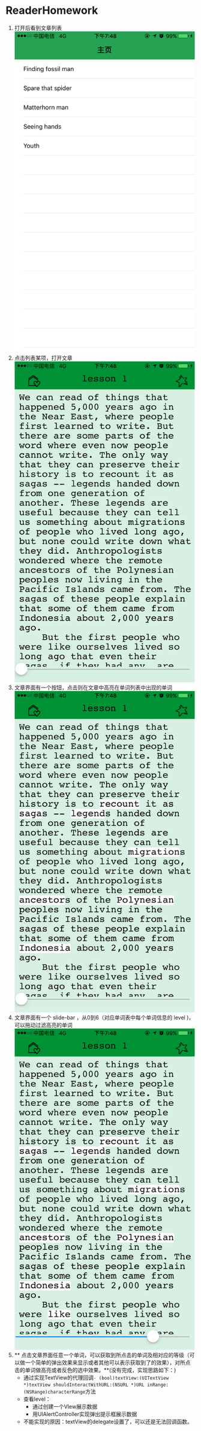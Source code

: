 # ReaderHomework

1. 打开后看到文章列表![](https://github.com/Jujuxw/ReaderHomework/blob/master/home.PNG)
2. 点击列表某项，打开文章![](https://github.com/Jujuxw/ReaderHomework/blob/master/detail.PNG)
3. 文章界面有一个按钮，点击则在文章中高亮在单词列表中出现的单词![](https://github.com/Jujuxw/ReaderHomework/blob/master/highlight.PNG)
4. 文章界面有一个 slide-bar ，从0到6（对应单词表中每个单词信息的 level )，可以拖动过滤高亮的单词![](https://github.com/Jujuxw/ReaderHomework/blob/master/slider.PNG)
5. ** 点击文章界面任意一个单词，可以获取到所点击的单词及相对应的等级（可以做一个简单的弹出效果来显示或者其他可以表示获取到了的效果），对所点击的单词做高亮或者反色的选中效果。**(没有完成，实现思路如下：)
   - 通过实现TextView的代理回调`- (bool)textView:(UITextView *)textView shouldInteractWithURL:(NSURL *)URL inRange:(NSRange)characterRange`方法
   - 查看level：
     - 通过创建一个VIew展示数据
     - 用UIAlertController实现弹出提示框展示数据
   - 不能实现的原因：textView的delegate设置了，可以还是无法回调函数。